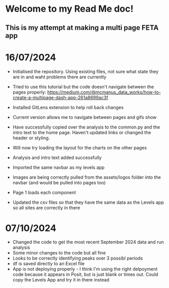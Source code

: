 # Welcome to my Read Me doc!

## This is my attempt at making a multi page FETA app

# 16/07/2024
* Initialised the repository. Using existing files, not sure what state they are in and waht problems there are currently
* Tried to use this tutorial but the code doesn't navigate between the pages properly: https://medium.com/@mcmanus_data_works/how-to-create-a-multipage-dash-app-261a8699ac3f
* Installed GitLens extension to help roll back changes
* Current version allows me to navigate between pages and gifs show

* Have successfully copied over the analysis to the common.py and the intro text to the home page. Haven't updated links or changed the header or styling.
* Will now try loading the layout for the charts on the other pages
* Analysis and intro text added successfully
* Imported the same navbar as my levels app
* Images are being correctly pulled from the assets/logos folder into the navbar (and would be pulled into pages too)

* Page 1 loads each component 
* Updated the csv files so that they have the same data as the Levels app so all sites are correctly in there



# 07/10/2024
* Changed the code to get the most recent September 2024 data and run analysis
* Some minor changes to the code but all fine
* Looks to be correctly identifying peaks over 3 possibl periods
* df is saved directly to an Excel file
* App is not deploying properly - I think I'm using the right delpoyment code because it appears in Posit, but is just blank or times out. Could copy the Levels App and try it in there instead